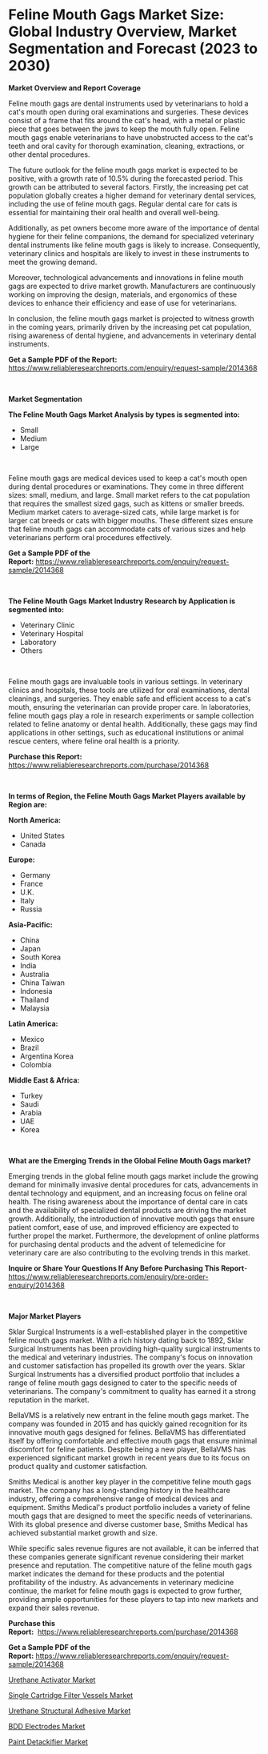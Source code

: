 <p><h1>Feline Mouth Gags Market Size: Global Industry Overview, Market Segmentation and Forecast (2023 to 2030)</h1></p><p><strong>Market Overview and Report Coverage</strong></p>
<p><p>Feline mouth gags are dental instruments used by veterinarians to hold a cat's mouth open during oral examinations and surgeries. These devices consist of a frame that fits around the cat's head, with a metal or plastic piece that goes between the jaws to keep the mouth fully open. Feline mouth gags enable veterinarians to have unobstructed access to the cat's teeth and oral cavity for thorough examination, cleaning, extractions, or other dental procedures.</p><p>The future outlook for the feline mouth gags market is expected to be positive, with a growth rate of 10.5% during the forecasted period. This growth can be attributed to several factors. Firstly, the increasing pet cat population globally creates a higher demand for veterinary dental services, including the use of feline mouth gags. Regular dental care for cats is essential for maintaining their oral health and overall well-being.</p><p>Additionally, as pet owners become more aware of the importance of dental hygiene for their feline companions, the demand for specialized veterinary dental instruments like feline mouth gags is likely to increase. Consequently, veterinary clinics and hospitals are likely to invest in these instruments to meet the growing demand.</p><p>Moreover, technological advancements and innovations in feline mouth gags are expected to drive market growth. Manufacturers are continuously working on improving the design, materials, and ergonomics of these devices to enhance their efficiency and ease of use for veterinarians.</p><p>In conclusion, the feline mouth gags market is projected to witness growth in the coming years, primarily driven by the increasing pet cat population, rising awareness of dental hygiene, and advancements in veterinary dental instruments.</p></p>
<p><strong>Get a Sample PDF of the Report:</strong> <a href="https://www.reliableresearchreports.com/enquiry/request-sample/2014368">https://www.reliableresearchreports.com/enquiry/request-sample/2014368</a></p>
<p>&nbsp;</p>
<p><strong>Market Segmentation</strong></p>
<p><strong>The Feline Mouth Gags Market Analysis by types is segmented into:</strong></p>
<p><ul><li>Small</li><li>Medium</li><li>Large</li></ul></p>
<p>&nbsp;</p>
<p><p>Feline mouth gags are medical devices used to keep a cat's mouth open during dental procedures or examinations. They come in three different sizes: small, medium, and large. Small market refers to the cat population that requires the smallest sized gags, such as kittens or smaller breeds. Medium market caters to average-sized cats, while large market is for larger cat breeds or cats with bigger mouths. These different sizes ensure that feline mouth gags can accommodate cats of various sizes and help veterinarians perform oral procedures effectively.</p></p>
<p><strong>Get a Sample PDF of the Report:</strong>&nbsp;<a href="https://www.reliableresearchreports.com/enquiry/request-sample/2014368">https://www.reliableresearchreports.com/enquiry/request-sample/2014368</a></p>
<p>&nbsp;</p>
<p><strong>The Feline Mouth Gags Market Industry Research by Application is segmented into:</strong></p>
<p><ul><li>Veterinary Clinic</li><li>Veterinary Hospital</li><li>Laboratory</li><li>Others</li></ul></p>
<p>&nbsp;</p>
<p><p>Feline mouth gags are invaluable tools in various settings. In veterinary clinics and hospitals, these tools are utilized for oral examinations, dental cleanings, and surgeries. They enable safe and efficient access to a cat's mouth, ensuring the veterinarian can provide proper care. In laboratories, feline mouth gags play a role in research experiments or sample collection related to feline anatomy or dental health. Additionally, these gags may find applications in other settings, such as educational institutions or animal rescue centers, where feline oral health is a priority.</p></p>
<p><strong>Purchase this Report:</strong>&nbsp; <a href="https://www.reliableresearchreports.com/purchase/2014368">https://www.reliableresearchreports.com/purchase/2014368</a></p>
<p>&nbsp;</p>
<p><strong>In terms of Region, the Feline Mouth Gags Market Players available by Region are:</strong></p>
<p>
    <p> <strong> North America: </strong>
        <ul>
            <li>United States</li>
            <li>Canada</li>
        </ul>
        </p> 
    <p> <strong> Europe: </strong>
        <ul>
            <li>Germany</li>
            <li>France</li>
            <li>U.K.</li>
            <li>Italy</li>
            <li>Russia</li>
        </ul>
        </p> 
    <p> <strong> Asia-Pacific: </strong>
        <ul>
            <li>China</li>
            <li>Japan</li>
            <li>South Korea</li>
            <li>India</li>
            <li>Australia</li>
            <li>China Taiwan</li>
            <li>Indonesia</li>
            <li>Thailand</li>
            <li>Malaysia</li>
        </ul>
        </p> 
    <p> <strong> Latin America: </strong>
        <ul>
            <li>Mexico</li>
            <li>Brazil</li>
            <li>Argentina Korea</li>
            <li>Colombia</li>
        </ul>
        </p> 
    <p> <strong> Middle East & Africa: </strong>
        <ul>
            <li>Turkey</li>
            <li>Saudi</li>
            <li>Arabia</li>
            <li>UAE</li>
            <li>Korea</li>
        </ul>
    </p>
    </p>
<p>&nbsp;</p>
<p><strong>What are the Emerging Trends in the Global Feline Mouth Gags market?</strong></p>
<p><p>Emerging trends in the global feline mouth gags market include the growing demand for minimally invasive dental procedures for cats, advancements in dental technology and equipment, and an increasing focus on feline oral health. The rising awareness about the importance of dental care in cats and the availability of specialized dental products are driving the market growth. Additionally, the introduction of innovative mouth gags that ensure patient comfort, ease of use, and improved efficiency are expected to further propel the market. Furthermore, the development of online platforms for purchasing dental products and the advent of telemedicine for veterinary care are also contributing to the evolving trends in this market.</p></p>
<p><strong>Inquire or Share Your Questions If Any Before Purchasing This Report</strong>- <a href="https://www.reliableresearchreports.com/enquiry/pre-order-enquiry/2014368">https://www.reliableresearchreports.com/enquiry/pre-order-enquiry/2014368</a></p>
<p>&nbsp;</p>
<p><strong>Major Market Players</strong></p>
<p><p>Sklar Surgical Instruments is a well-established player in the competitive feline mouth gags market. With a rich history dating back to 1892, Sklar Surgical Instruments has been providing high-quality surgical instruments to the medical and veterinary industries. The company's focus on innovation and customer satisfaction has propelled its growth over the years. Sklar Surgical Instruments has a diversified product portfolio that includes a range of feline mouth gags designed to cater to the specific needs of veterinarians. The company's commitment to quality has earned it a strong reputation in the market.</p><p>BellaVMS is a relatively new entrant in the feline mouth gags market. The company was founded in 2015 and has quickly gained recognition for its innovative mouth gags designed for felines. BellaVMS has differentiated itself by offering comfortable and effective mouth gags that ensure minimal discomfort for feline patients. Despite being a new player, BellaVMS has experienced significant market growth in recent years due to its focus on product quality and customer satisfaction.</p><p>Smiths Medical is another key player in the competitive feline mouth gags market. The company has a long-standing history in the healthcare industry, offering a comprehensive range of medical devices and equipment. Smiths Medical's product portfolio includes a variety of feline mouth gags that are designed to meet the specific needs of veterinarians. With its global presence and diverse customer base, Smiths Medical has achieved substantial market growth and size.</p><p>While specific sales revenue figures are not available, it can be inferred that these companies generate significant revenue considering their market presence and reputation. The competitive nature of the feline mouth gags market indicates the demand for these products and the potential profitability of the industry. As advancements in veterinary medicine continue, the market for feline mouth gags is expected to grow further, providing ample opportunities for these players to tap into new markets and expand their sales revenue.</p></p>
<p><strong>Purchase this Report:</strong>&nbsp;&nbsp;<a href="https://www.reliableresearchreports.com/purchase/2014368">https://www.reliableresearchreports.com/purchase/2014368</a></p>
<p></p>
<p><strong>Get a Sample PDF of the Report:</strong>&nbsp;<a href="https://www.reliableresearchreports.com/enquiry/request-sample/2014368">https://www.reliableresearchreports.com/enquiry/request-sample/2014368</a></p>
<p><p><a href="https://medium.com/@sandyabbott2023/urethane-activator-nbsp-market-focuses-on-market-share-size-and-projected-forecast-till-2030-b557a517bbbf">Urethane Activator Market</a></p><p><a href="https://github.com/deliacustodio40/Market-Research-Report-List-1/blob/main/single-cartridge-filter-vessels-market.md">Single Cartridge Filter Vessels Market</a></p><p><a href="https://medium.com/@cameronhuel/urethane-structural-adhesive-market-exploring-market-share-market-trends-and-future-growth-3d921b63da97">Urethane Structural Adhesive Market</a></p><p><a href="https://github.com/scarol104/Market-Research-Report-List-1/blob/main/bdd-electrodes-market.md">BDD Electrodes Market</a></p><p><a href="https://medium.com/@larrycrooks1923/paint-detackifier-market-analysis-its-cagr-market-segmentation-and-global-industry-overview-4eba93d235ca">Paint Detackifier Market</a></p></p>